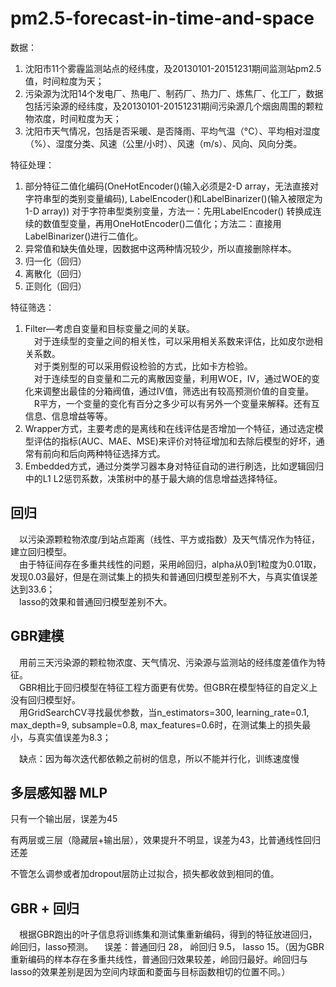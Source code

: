 # pm2.5-forecast-in-time-and-space

数据：
1. 沈阳市11个雾霾监测站点的经纬度，及20130101-20151231期间监测站pm2.5值，时间粒度为天；
2. 污染源为沈阳14个发电厂、热电厂、制药厂、热力厂、炼焦厂、化工厂，数据包括污染源的经纬度，及20130101-20151231期间污染源几个烟囱周围的颗粒物浓度，时间粒度为天；
3. 沈阳市天气情况，包括是否采暖、是否降雨、平均气温（°C）、平均相对湿度（%）、湿度分类、风速（公里/小时）、风速（m/s）、风向、风向分类。

特征处理：
1. 部分特征二值化编码(OneHotEncoder()(输入必须是2-D array，无法直接对字符串型的类别变量编码), LabelEncoder()和LabelBinarizer()(输入被限定为 1-D array))
    对于字符串型类别变量，方法一：先用LabelEncoder() 转换成连续的数值型变量，再用OneHotEncoder()二值化；方法二：直接用LabelBinarizer()进行二值化。
2. 异常值和缺失值处理，因数据中这两种情况较少，所以直接删除样本。
3. 归一化（回归）
4. 离散化（回归）
5. 正则化（回归）

特征筛选：
1. Filter—考虑自变量和目标变量之间的关联。  
&emsp;对于连续型的变量之间的相关性，可以采用相关系数来评估，比如皮尔逊相关系数。  
&emsp;对于类别型的可以采用假设检验的方式，比如卡方检验。  
&emsp;对于连续型的自变量和二元的离散因变量，利用WOE，IV，通过WOE的变化来调整出最佳的分箱阀值，通过IV值，筛选出有较高预测价值的自变量。  
&emsp;R平方，一个变量的变化有百分之多少可以有另外一个变量来解释。还有互信息、信息增益等等。
2. Wrapper方式，主要考虑的是离线和在线评估是否增加一个特征，通过选定模型评估的指标(AUC、MAE、MSE)来评价对特征增加和去除后模型的好坏，通常有前向和后向两种特征选择方式。
3. Embedded方式，通过分类学习器本身对特征自动的进行刷选，比如逻辑回归中的L1 L2惩罚系数，决策树中的基于最大熵的信息增益选择特征。

## 回归
&emsp;以污染源颗粒物浓度/到站点距离（线性、平方或指数）及天气情况作为特征，建立回归模型。  
&emsp;由于特征间存在多重共线性的问题，采用岭回归，alpha从0到1粒度为0.01取，发现0.03最好，但是在测试集上的损失和普通回归模型差别不大，与真实值误差达到33.6；  
&emsp;lasso的效果和普通回归模型差别不大。

## GBR建模
&emsp;用前三天污染源的颗粒物浓度、天气情况、污染源与监测站的经纬度差值作为特征。  
&emsp;GBR相比于回归模型在特征工程方面更有优势。但GBR在模型特征的自定义上没有回归模型好。  
&emsp;用GridSearchCV寻找最优参数，当n_estimators=300, learning_rate=0.1, max_depth=9, subsample=0.8, max_features=0.6时，在测试集上的损失最小，与真实值误差为8.3；

&emsp;缺点：因为每次迭代都依赖之前树的信息，所以不能并行化，训练速度慢

## 多层感知器 MLP
只有一个输出层，误差为45

有两层或三层（隐藏层+输出层），效果提升不明显，误差为43，比普通线性回归还差

不管怎么调参或者加dropout层防止过拟合，损失都收敛到相同的值。

## GBR + 回归
&emsp;根据GBR跑出的叶子信息将训练集和测试集重新编码，得到的特征放进回归，岭回归，lasso预测。
&emsp;误差：普通回归 28， 岭回归 9.5， lasso 15。（因为GBR重新编码的样本存在多重共线性，普通回归效果较差，岭回归最好。岭回归与lasso的效果差别是因为空间内球面和菱面与目标函数相切的位置不同。）
